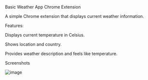 Basic Weather App Chrome Extension

A simple Chrome extension that displays current weather information.

Features:

Displays current temperature in Celsius.

Shows location and country.

Provides weather description and feels like temperature.

Screenshots

![image](https://github.com/user-attachments/assets/15952b58-41f2-4742-ae95-1f91469d3a42)
